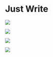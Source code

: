 # Just Write

![](https://raw.githubusercontent.com/themeblvd/justwrite/master/screenshot-1.png)

![](https://raw.githubusercontent.com/themeblvd/justwrite/master/screenshot-2.png)

![](https://raw.githubusercontent.com/themeblvd/justwrite/master/screenshot-3.png)

![](https://raw.githubusercontent.com/themeblvd/justwrite/master/screenshot-4.png)
